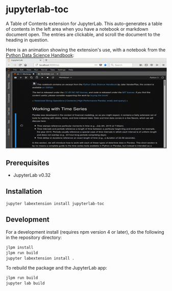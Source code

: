 # jupyterlab-toc

A Table of Contents extension for JupyterLab.
This auto-generates a table of contents in the left area when you have a notebook
or markdown document open. The entries are clickable, and scroll the document
to the heading in question.

Here is an animation showing the extension's use, with a notebook from the
[Python Data Science Handbook](https://github.com/jakevdp/PythonDataScienceHandbook):
![Table of Contents](toc.gif "Table of Contents")


## Prerequisites

* JupyterLab v0.32

## Installation

```bash
jupyter labextension install jupyterlab-toc
```

## Development

For a development install (requires npm version 4 or later), do the following in the repository directory:

```bash
jlpm install
jlpm run build
jupyter labextension install .
```

To rebuild the package and the JupyterLab app:

```bash
jlpm run build
jupyter lab build
